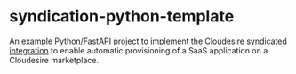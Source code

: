 # syndication-python-template

An example Python/FastAPI project to implement the [Cloudesire syndicated
integration](https://docs.cloudesire.com/docs/syndication.html) to enable
automatic provisioning of a SaaS application on a Cloudesire marketplace.
